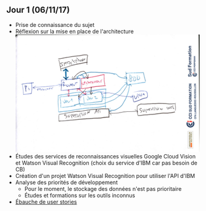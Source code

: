 
## Jour 1 (06/11/17)

- Prise de connaissance du sujet
- Réflexion sur la mise en place de l'architecture
![alt text](https://github.com/afloury/Smart-Scavenger-Hunt/blob/master/doc/2017-11-06/scan_00139.jpg "Architecture projet")
- Études des services de reconnaissances visuelles Google Cloud Vision et Watson Visual Recognition (choix du service d'IBM car pas besoin de CB)
- Création d'un projet Watson Visual Recognition pour utiliser l'API d'IBM
- Analyse des priorités de développement
    - Pour le moment, le stockage des données n'est pas prioritaire
    - Études et formations sur les outils inconnus
- [Ébauche de user stories](../blob/master/doc/2017-11-06/USER_STORIES.MD)
